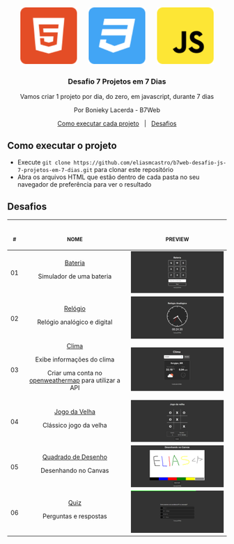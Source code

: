 <h1 align="center">
  <img alt="HTML5" src=".github/html5.svg" width="130px" />&nbsp;&nbsp;&nbsp;
  <img alt="CSS3" src=".github/css3.svg" width="130px" />&nbsp;&nbsp;&nbsp;
  <img alt="JavaScript" src=".github/javascript.svg" width="130px" />
</h1>

<h3 align="center">
  Desafio 7 Projetos em 7 Dias
</h3>

<p align="center">Vamos criar 1 projeto por dia, do zero, em javascript, durante 7 dias</p>

<p align="center">Por Bonieky Lacerda - B7Web</p>

<p align="center">
  <a href="#como-executar-o-projeto">Como executar cada projeto</a>&nbsp;&nbsp;&nbsp;|&nbsp;&nbsp;
  <a href="#desafios">Desafios</a>
</p>

## Como executar o projeto

- Execute `git clone https://github.com/eliasmcastro/b7web-desafio-js-7-projetos-em-7-dias.git` para clonar este repositório
- Abra os arquivos HTML que estão dentro de cada pasta no seu navegador de preferência para ver o resultado

## Desafios

<table align="center">
  <thead>
    <tr>
      <th>
        <img width="20" height="1"> 
        <p align="center"><small>#</small></p>
      </th>
      <th>
        <img width="300" height="1"> 
        <p align="center"><small>NOME</small></p>
      </th>
      <th align="center">
        <img width="201" height="1">
        <p align="center"><small>PREVIEW</small></p>
      </th>
    </tr>
  </thead>
  <tbody>
    <tr>
      <td align="center">
        01
      </td>
      <td align="center">
        <a href="01-bateria">Bateria</a>
        <p>Simulador de uma bateria</p>
      </td>
      <td align="center">
        <a href="01-bateria">
          <img src=".github/bateria.png" width="400px" />
        </a>
      </td>
    </tr>
    <tr>
      <td align="center">
        02
      </td>
      <td align="center">
        <a href="02-relogio">Relógio</a>
        <p>Relógio analógico e digital</p>
      </td>
      <td align="center">
        <a href="02-relogio">
          <img src=".github/relogio.png" width="400px" />
        </a>
      </td>
    </tr>
    <tr>
      <td align="center">
        03
      </td>
      <td align="center">
        <a href="03-clima">Clima</a>
        <p>Exibe informações do clima</p>
        <p>Criar uma conta no <a href="https://openweathermap.org" target="_blank">openweathermap</a> para utilizar a API</p>
      </td>
      <td align="center">
        <a href="03-clima">
          <img src=".github/clima.png" width="400px" />
        </a>
      </td>
    </tr>
    <tr>
      <td align="center">
        04
      </td>
      <td align="center">
        <a href="04-jogo-da-velha">Jogo da Velha</a>
        <p>Clássico jogo da velha</p>
      </td>
      <td align="center">
        <a href="04-jogo-da-velha">
          <img src=".github/jogo-da-velha.png" width="400px" />
        </a>
      </td>
    </tr>
    <tr>
      <td align="center">
        05
      </td>
      <td align="center">
        <a href="05-quadrado-desenho">Quadrado de Desenho</a>
        <p>Desenhando no Canvas</p>
      </td>
      <td align="center">
        <a href="05-quadrado-desenho">
          <img src=".github/quadrado-desenho.png" width="400px" />
        </a>
      </td>
    </tr>
    <tr>
      <td align="center">
        06
      </td>
      <td align="center">
        <a href="06-quiz">Quiz</a>
        <p>Perguntas e respostas</p>
      </td>
      <td align="center">
        <a href="06-quiz">
          <img src=".github/quiz.png" width="400px" />
        </a>
      </td>
    </tr>
  </tbody>
</table>
